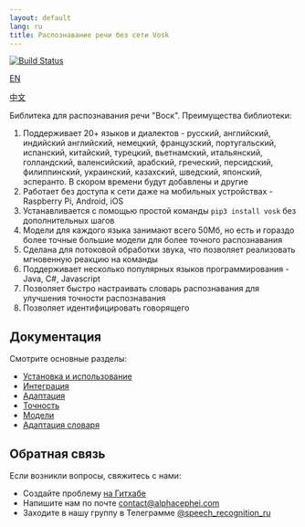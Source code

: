 ```yaml
---
layout: default
lang: ru
title: Распознавание речи без сети Vosk
---
```


[![Build Status](https://travis-ci.com/alphacep/vosk-api.svg?branch=master)](https://travis-ci.com/alphacep/vosk-api)

[EN](index)

[中文](index.zh)

Библитека для распознавания речи "Воск". Преимущества библиотеки:

  1. Поддерживает 20+ языков и диалектов - русский, английский, индийский английский, немецкий, французский, португальский, испанский, китайский, турецкий, вьетнамский, итальянский, голландский, валенсийский, арабский, греческий, персидский, филиппинский, украинский, казахский, шведский, японский, эсперанто. В скором времени будут добавлены и другие
  1. Работает без доступа к сети даже на мобильных устройствах - Raspberry Pi, Android, iOS
  1. Устанавливается с помощью простой команды `pip3 install vosk` без дополнительных шагов
  1. Модели для каждого языка занимают всего 50Мб, но есть и гораздо более точные большие модели для более точного распознавания
  1. Сделана для потоковой обработки звука, что позволяет реализовать мгновенную реакцию на команды
  1. Поддерживает несколько популярных языков программирования - Java, C#, Javascript
  1. Позволяет быстро настраивать словарь распознавания для улучшения точности распознавания
  1. Позволяет идентифицировать говорящего

## Документация

  Смотрите основные разделы:

  * [Установка и использование](install)
  * [Интеграция](integrations)
  * [Адаптация](adaptation)
  * [Точность](accuracy)
  * [Модели](models)
  * [Адаптация словаря](lm)

## Обратная связь

Если возникли вопросы, свяжитесь с нами:

   * Создайте проблему [на Гитхабе](https://github.com/alphacep/vosk-api/issues/new)
   * Напишите нам по почте [contact@alphacephei.com](mailto:contact@alphacephei.com)
   * Заходите в нашу группу в Телеграмме [@speech_recognition_ru](https://t.me/speech_recognition_ru)
